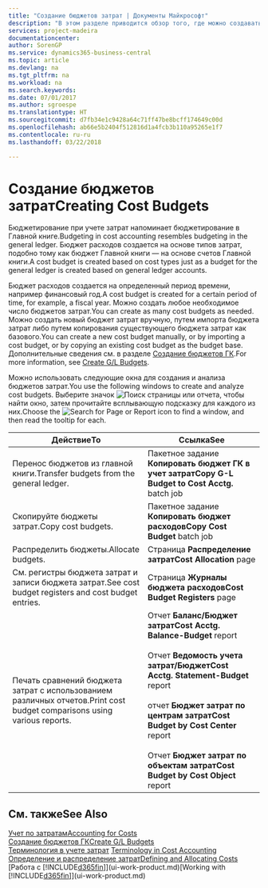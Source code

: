 ```yaml
---
title: "Создание бюджетов затрат | Документы Майкрософт"
description: "В этом разделе приводится обзор того, где можно создавать и анализировать бюджеты затрат."
services: project-madeira
documentationcenter: 
author: SorenGP
ms.service: dynamics365-business-central
ms.topic: article
ms.devlang: na
ms.tgt_pltfrm: na
ms.workload: na
ms.search.keywords: 
ms.date: 07/01/2017
ms.author: sgroespe
ms.translationtype: HT
ms.sourcegitcommit: d7fb34e1c9428a64c71ff47be8bcff174649c00d
ms.openlocfilehash: ab66e5b2404f512816d1a4fcb3b110a95265e1f7
ms.contentlocale: ru-ru
ms.lasthandoff: 03/22/2018

---
```

# <a name="creating-cost-budgets"></a><span data-ttu-id="ebc6b-103">Создание бюджетов затрат</span><span class="sxs-lookup"><span data-stu-id="ebc6b-103">Creating Cost Budgets</span></span>
<span data-ttu-id="ebc6b-104">Бюджетирование при учете затрат напоминает бюджетирование в Главной книге.</span><span class="sxs-lookup"><span data-stu-id="ebc6b-104">Budgeting in cost accounting resembles budgeting in the general ledger.</span></span> <span data-ttu-id="ebc6b-105">Бюджет расходов создается на основе типов затрат, подобно тому как бюджет Главной книги — на основе счетов Главной книги.</span><span class="sxs-lookup"><span data-stu-id="ebc6b-105">A cost budget is created based on cost types just as a budget for the general ledger is created based on general ledger accounts.</span></span>  

<span data-ttu-id="ebc6b-106">Бюджет расходов создается на определенный период времени, например финансовый год.</span><span class="sxs-lookup"><span data-stu-id="ebc6b-106">A cost budget is created for a certain period of time, for example, a fiscal year.</span></span> <span data-ttu-id="ebc6b-107">Можно создать любое необходимое число бюджетов затрат.</span><span class="sxs-lookup"><span data-stu-id="ebc6b-107">You can create as many cost budgets as needed.</span></span> <span data-ttu-id="ebc6b-108">Можно создать новый бюджет затрат вручную, путем импорта бюджета затрат либо путем копирования существующего бюджета затрат как базового.</span><span class="sxs-lookup"><span data-stu-id="ebc6b-108">You can create a new cost budget manually, or by importing a cost budget, or by copying an existing cost budget as the budget base.</span></span> <span data-ttu-id="ebc6b-109">Дополнительные сведения см. в разделе [Создание бюджетов ГК](finance-how-create-budgets.md).</span><span class="sxs-lookup"><span data-stu-id="ebc6b-109">For more information, see [Create G/L Budgets](finance-how-create-budgets.md).</span></span>

<span data-ttu-id="ebc6b-110">Можно использовать следующие окна для создания и анализа бюджетов затрат.</span><span class="sxs-lookup"><span data-stu-id="ebc6b-110">You use the following windows to create and analyze cost budgets.</span></span> <span data-ttu-id="ebc6b-111">Выберите значок ![Поиск страницы или отчета](media/ui-search/search_small.png "Значок поиска страницы или отчета"), чтобы найти окно, затем прочитайте всплывающую подсказку для каждого из них.</span><span class="sxs-lookup"><span data-stu-id="ebc6b-111">Choose the ![Search for Page or Report](media/ui-search/search_small.png "Search for Page or Report icon") icon to find a window, and then read the tooltip for each.</span></span>

|<span data-ttu-id="ebc6b-112">Действие</span><span class="sxs-lookup"><span data-stu-id="ebc6b-112">To</span></span>|<span data-ttu-id="ebc6b-113">Ссылка</span><span class="sxs-lookup"><span data-stu-id="ebc6b-113">See</span></span>|  
|--------|---------|  
|<span data-ttu-id="ebc6b-114">Перенос бюджетов из главной книги.</span><span class="sxs-lookup"><span data-stu-id="ebc6b-114">Transfer budgets from the general ledger.</span></span>|<span data-ttu-id="ebc6b-115">Пакетное задание **Копировать бюджет ГК в учет затрат**</span><span class="sxs-lookup"><span data-stu-id="ebc6b-115">**Copy G-L Budget to Cost Acctg.** batch job</span></span>|  
|<span data-ttu-id="ebc6b-116">Скопируйте бюджеты затрат.</span><span class="sxs-lookup"><span data-stu-id="ebc6b-116">Copy cost budgets.</span></span>|<span data-ttu-id="ebc6b-117">Пакетное задание **Копировать бюджет расходов**</span><span class="sxs-lookup"><span data-stu-id="ebc6b-117">**Copy Cost Budget** batch job</span></span>|  
|<span data-ttu-id="ebc6b-118">Распределить бюджеты.</span><span class="sxs-lookup"><span data-stu-id="ebc6b-118">Allocate budgets.</span></span>|<span data-ttu-id="ebc6b-119">Страница **Распределение затрат**</span><span class="sxs-lookup"><span data-stu-id="ebc6b-119">**Cost Allocation** page</span></span>|  
|<span data-ttu-id="ebc6b-120">См. регистры бюджета затрат и записи бюджета затрат.</span><span class="sxs-lookup"><span data-stu-id="ebc6b-120">See cost budget registers and cost budget entries.</span></span>|<span data-ttu-id="ebc6b-121">Страница **Журналы бюджета расходов**</span><span class="sxs-lookup"><span data-stu-id="ebc6b-121">**Cost Budget Registers** page</span></span>|  
|<span data-ttu-id="ebc6b-122">Печать сравнений бюджета затрат с использованием различных отчетов.</span><span class="sxs-lookup"><span data-stu-id="ebc6b-122">Print cost budget comparisons using various reports.</span></span>|<span data-ttu-id="ebc6b-123">Отчет **Баланс/Бюджет затрат**</span><span class="sxs-lookup"><span data-stu-id="ebc6b-123">**Cost Acctg. Balance-Budget** report</span></span><br /><br /> <span data-ttu-id="ebc6b-124">Отчет **Ведомость учета затрат/Бюджет**</span><span class="sxs-lookup"><span data-stu-id="ebc6b-124">**Cost Acctg. Statement-Budget** report</span></span><br /><br /> <span data-ttu-id="ebc6b-125">отчет **Бюджет затрат по центрам затрат**</span><span class="sxs-lookup"><span data-stu-id="ebc6b-125">**Cost Budget by Cost Center** report</span></span><br /><br /> <span data-ttu-id="ebc6b-126">Отчет **Бюджет затрат по объектам затрат**</span><span class="sxs-lookup"><span data-stu-id="ebc6b-126">**Cost Budget by Cost Object** report</span></span>|  

## <a name="see-also"></a><span data-ttu-id="ebc6b-127">См. также</span><span class="sxs-lookup"><span data-stu-id="ebc6b-127">See Also</span></span>  
[<span data-ttu-id="ebc6b-128">Учет по затратам</span><span class="sxs-lookup"><span data-stu-id="ebc6b-128">Accounting for Costs</span></span>](finance-manage-cost-accounting.md)  
[<span data-ttu-id="ebc6b-129">Создание бюджетов ГК</span><span class="sxs-lookup"><span data-stu-id="ebc6b-129">Create G/L Budgets</span></span>](finance-how-create-budgets.md)  
<span data-ttu-id="ebc6b-130">[Терминология в учете затрат](finance-terminology-in-cost-accounting.md) </span><span class="sxs-lookup"><span data-stu-id="ebc6b-130">[Terminology in Cost Accounting](finance-terminology-in-cost-accounting.md) </span></span>  
[<span data-ttu-id="ebc6b-131">Определение и распределение затрат</span><span class="sxs-lookup"><span data-stu-id="ebc6b-131">Defining and Allocating Costs</span></span>](finance-define-and-allocate-costs.md)  
<span data-ttu-id="ebc6b-132">[Работа с [!INCLUDE[d365fin](includes/d365fin_md.md)]](ui-work-product.md)</span><span class="sxs-lookup"><span data-stu-id="ebc6b-132">[Working with [!INCLUDE[d365fin](includes/d365fin_md.md)]](ui-work-product.md)</span></span>

